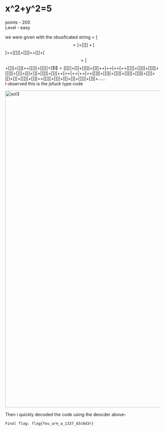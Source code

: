 # x^2+y^2=5
points - 200 <br>
Level - easy <br>

we were given with the obusficated string = 
[$$=[+[]]]+[$$[++[[]][+[]]]=+[]]+[$$=[$$+[]][+[]][++[[]][+[]]]]+[$$$=[$[[[]+[][+[]]][+[]][++[++[++[++[[]][+[]]][+[]]][+[]]][+[]]]+[[]+[][+[]]][+[]][++[++[++[++[++[[]][+[]]][+[]]][+[]]][+[]]][+[]]]+[[]+[][+[]]][+[]][++[[]][+[]]]+[[]+[][+[]]][+[]][+......<br>
I observed this is the jsfuck type code

<img width="1728" height="1027" alt="sol3" src="https://github.com/user-attachments/assets/374d066a-1f31-4a87-8444-c43dbc20958c" />

Then i quickly decoded the code using the deocder above-
```bash
Final flag: flag{You_are_a_1337_d3c0d3r}
```
